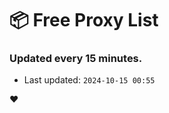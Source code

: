# :package: Free Proxy List
### Updated every 15 minutes.

- Last updated: `2024-10-15 00:55`

:heart:
